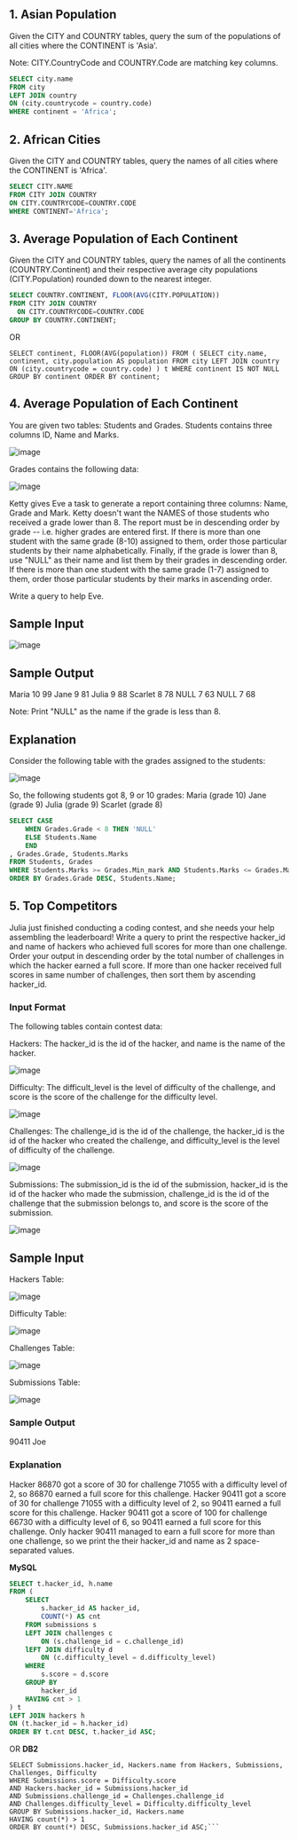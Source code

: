 ## 1. Asian Population

Given the CITY and COUNTRY tables, query the sum of the populations of all cities where the CONTINENT is 'Asia'.

Note: CITY.CountryCode and COUNTRY.Code are matching key columns.

```sql
SELECT city.name
FROM city
LEFT JOIN country
ON (city.countrycode = country.code)
WHERE continent = 'Africa';
```

## 2. African Cities

Given the CITY and COUNTRY tables, query the names of all cities where the CONTINENT is 'Africa'.

```sql
SELECT CITY.NAME
FROM CITY JOIN COUNTRY
ON CITY.COUNTRYCODE=COUNTRY.CODE
WHERE CONTINENT='Africa';
```

## 3. Average Population of Each Continent

Given the CITY and COUNTRY tables, query the names of all the continents (COUNTRY.Continent) and their respective average city populations (CITY.Population) rounded down to the nearest integer.

```sql
SELECT COUNTRY.CONTINENT, FLOOR(AVG(CITY.POPULATION))
FROM CITY JOIN COUNTRY
  ON CITY.COUNTRYCODE=COUNTRY.CODE
GROUP BY COUNTRY.CONTINENT;
```

OR

``SELECT continent, FLOOR(AVG(population))
FROM (
    SELECT city.name, continent, city.population AS population
    FROM city
    LEFT JOIN country
    ON (city.countrycode = country.code)
) t
WHERE continent IS NOT NULL
GROUP BY continent ORDER BY continent;``

## 4. Average Population of Each Continent

You are given two tables: Students and Grades. Students contains three columns ID, Name and Marks.

![image](https://user-images.githubusercontent.com/42794483/220068481-e85e5807-e114-4e3c-8bc2-a1ad8f8dec0e.png)

Grades contains the following data:

![image](https://user-images.githubusercontent.com/42794483/220068527-e11f64f3-518d-488a-bb16-a8919b4851ae.png)

Ketty gives Eve a task to generate a report containing three columns: Name, Grade and Mark. Ketty doesn't want the NAMES of those students who received a grade lower than 8. The report must be in descending order by grade -- i.e. higher grades are entered first. If there is more than one student with the same grade (8-10) assigned to them, order those particular students by their name alphabetically. Finally, if the grade is lower than 8, use "NULL" as their name and list them by their grades in descending order. If there is more than one student with the same grade (1-7) assigned to them, order those particular students by their marks in ascending order.

Write a query to help Eve.

## Sample Input

![image](https://user-images.githubusercontent.com/42794483/220068647-d31251b8-980f-45c4-a2ef-aacf93a1da96.png)

## Sample Output

Maria 10 99
Jane 9 81
Julia 9 88 
Scarlet 8 78
NULL 7 63
NULL 7 68

Note: Print "NULL"  as the name if the grade is less than 8.

## Explanation
Consider the following table with the grades assigned to the students:

![image](https://user-images.githubusercontent.com/42794483/220068741-5aa82fd7-c771-4fa1-a207-e5b2bc5a5530.png)



So, the following students got 8, 9 or 10 grades:
Maria (grade 10)
Jane (grade 9)
Julia (grade 9)
Scarlet (grade 8)

```sql
SELECT CASE 
    WHEN Grades.Grade < 8 THEN 'NULL' 
    ELSE Students.Name 
    END 
, Grades.Grade, Students.Marks 
FROM Students, Grades 
WHERE Students.Marks >= Grades.Min_mark AND Students.Marks <= Grades.Max_mark 
ORDER BY Grades.Grade DESC, Students.Name;
```

## 5. Top Competitors

Julia just finished conducting a coding contest, and she needs your help assembling the leaderboard! Write a query to print the respective hacker_id and name of hackers who achieved full scores for more than one challenge. Order your output in descending order by the total number of challenges in which the hacker earned a full score. If more than one hacker received full scores in same number of challenges, then sort them by ascending hacker_id.

### Input Format

The following tables contain contest data:

Hackers: The hacker_id is the id of the hacker, and name is the name of the hacker. 

![image](https://user-images.githubusercontent.com/42794483/220049991-418f22a0-b848-4c39-ba69-822054d353f4.png)

Difficulty: The difficult_level is the level of difficulty of the challenge, and score is the score of the challenge for the difficulty level. 

![image](https://user-images.githubusercontent.com/42794483/220050053-2adbae8c-9405-48d9-89f0-87575e0e780a.png)

Challenges: The challenge_id is the id of the challenge, the hacker_id is the id of the hacker who created the challenge, and difficulty_level is the level of difficulty of the challenge. 

![image](https://user-images.githubusercontent.com/42794483/220050265-08ed65ea-499f-45ba-a9fa-06454774f04f.png)

Submissions: The submission_id is the id of the submission, hacker_id is the id of the hacker who made the submission, challenge_id is the id of the challenge that the submission belongs to, and score is the score of the submission.

![image](https://user-images.githubusercontent.com/42794483/220050366-0f3dad3d-8373-4445-8b29-2421748cb28e.png)

## Sample Input
Hackers Table: 

![image](https://user-images.githubusercontent.com/42794483/220050442-4dbe2e58-fddd-4bd9-af8c-cce9069c4832.png)

Difficulty Table: 

![image](https://user-images.githubusercontent.com/42794483/220051091-e0a47787-7682-43a5-8a88-014d1f9fb895.png)

Challenges Table: 

![image](https://user-images.githubusercontent.com/42794483/220051008-fd63819c-6320-4880-a8a1-a471e06189b0.png)

Submissions Table: 

![image](https://user-images.githubusercontent.com/42794483/220050963-3daeceec-e5eb-421b-b12f-d81288dec9de.png)

### Sample Output
90411 Joe
### Explanation
Hacker 86870 got a score of 30 for challenge 71055 with a difficulty level of 2, so 86870 earned a full score for this challenge.
Hacker 90411 got a score of 30 for challenge 71055 with a difficulty level of 2, so 90411 earned a full score for this challenge.
Hacker 90411 got a score of 100 for challenge 66730 with a difficulty level of 6, so 90411 earned a full score for this challenge.
Only hacker 90411 managed to earn a full score for more than one challenge, so we print the their hacker_id and name as 2 space-separated values.

**MySQL**
```sql
SELECT t.hacker_id, h.name
FROM (
    SELECT 
        s.hacker_id AS hacker_id, 
        COUNT(*) AS cnt
    FROM submissions s 
    LEFT JOIN challenges c 
        ON (s.challenge_id = c.challenge_id)
    lEFT JOIN difficulty d
        ON (c.difficulty_level = d.difficulty_level)
    WHERE 
        s.score = d.score
    GROUP BY 
        hacker_id
    HAVING cnt > 1
) t 
LEFT JOIN hackers h
ON (t.hacker_id = h.hacker_id)
ORDER BY t.cnt DESC, t.hacker_id ASC;
```

OR
**DB2**
```
SELECT Submissions.hacker_id, Hackers.name from Hackers, Submissions, Challenges, Difficulty
WHERE Submissions.score = Difficulty.score
AND Hackers.hacker_id = Submissions.hacker_id 
AND Submissions.challenge_id = Challenges.challenge_id 
AND Challenges.difficulty_level = Difficulty.difficulty_level
GROUP BY Submissions.hacker_id, Hackers.name
HAVING count(*) > 1 
ORDER BY count(*) DESC, Submissions.hacker_id ASC;```



